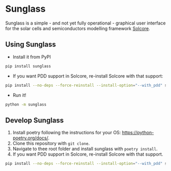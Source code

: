 # Sunglass

Sunglass is a simple - and not yet fully operational - graphical user interface for the
solar cells and semiconductors modelling framework [Solcore](https://www.solcore.solar/).

## Using Sunglass

* Install it from PyPI

```bash
pip install sunglass
```

* If you want PDD support in Solcore, re-install Solcore with that support:

```bash
pip install --no-deps --force-reinstall --install-option="--with_pdd" solcore
```

* Run it!

```bash
python -m sunglass
```

## Develop Sunglass

1. Install poetry following the instructions for your OS: <https://python-poetry.org/docs/>.
2. Clone this repository with `git clone`.
3. Navigate to thee root folder and install sunglass with `poetry install`.
4. If you want PDD support in Solcore, re-install Solcore with that support.

```bash
pip install --no-deps --force-reinstall --install-option="--with_pdd" solcore
```
